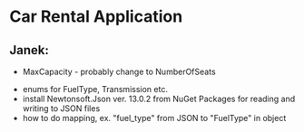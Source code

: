 ﻿
# Car Rental Application

## Janek: 
- MaxCapacity - probably change to NumberOfSeats
+ enums for FuelType, Transmission etc.
+ install Newtonsoft.Json ver. 13.0.2 from NuGet Packages for reading and writing to JSON files
+ how to do mapping, ex. "fuel_type" from JSON to "FuelType" in object

